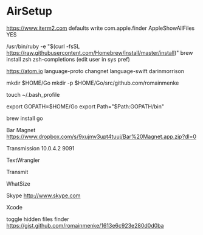 # AirSetup

https://www.iterm2.com
defaults write com.apple.finder AppleShowAllFiles YES

/usr/bin/ruby -e "$(curl -fsSL https://raw.githubusercontent.com/Homebrew/install/master/install)"
brew install zsh zsh-completions (edit user in sys pref)

https://atom.io
  language-proto changnet
  language-swift darinmorrison

mkdir $HOME/Go
mkdir -p $HOME/Go/src/github.com/romainmenke

touch ~/.bash_profile

export GOPATH=$HOME/Go
export Path="$Path:GOPATH/bin"

brew install go

Bar Magnet https://www.dropbox.com/s/9xujmv3upt4tuuj/Bar%20Magnet.app.zip?dl=0

  Transmission
  10.0.4.2
  9091

TextWrangler

Transmit

WhatSize

Skype http://www.skype.com

Xcode

toggle hidden files finder https://gist.github.com/romainmenke/1613e6c923e280d0d0ba
